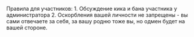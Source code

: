 Правила для участников:
           1. Обсуждение кика и бана участника у администратора
           2. Оскорбления вашей личности не запрещены - вы сами отвечаете за себя, за вашу родню тоже вы, но одмен будет на вашей стороне.
           
 
